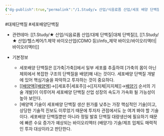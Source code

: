 ```yaml
---
{"dg-publish":true,"permalink":"/1.Study/★ 산업/식음료픔 산업/세포 배양 단백질/","created":"2023-07-15T11:39:19.646+09:00","updated":"2025-06-25T11:20:23.568+09:00"}
---
```


#대체단백질 #세포배양단백질


- 관련테마: [[1.Study/★ 산업/식음료픔 산업/대체 단백질\|대체 단백질]], [[1.Study/★ 산업/헬스케어/1.제약 바이오산업(CDMO 등)/info_제약 바이오/바이오리액터\|바이오리액터]]

- 기본정보
	- 세포배양 단백질은 [[가축\|가축]]에서 일부 세포를 추출하여 [가축의 몸이 아닌 체외에서 복잡한 구조의 단백질을 배양]해 내는 것이다. 세포배양 단백질 개발에 있어 핵심기술을 파악하고 투자하는 것이 중요하다. 
	- [[[배양액\|[배양액]](배지)→[[세포주\|세포주]]→[[지지체\|지지체]]→[배양기](바이오리액터.md) 순서의 기술 개발]이 이루어져 세포배양 단백질 산업 성장의 속도가 가속화 될 가능성이 높아 보인다.
	- [배양액 기술이 세포배양 단백질 생산 원가를 낮추는 가장 핵심적인 기술]이고, 상당한 기술적 진보도 이루었기 때문에 투자자 관점에서도 눈 여겨 봐야 할 기술이다. 세포배양 단백질뿐만 아니라 정밀 발효 단백질 대량생산에 필요하기 때문에 빠른 수요 증가가 예상되는 바이오리액터 (배양기) 기술/제조 업체도 매력적인 투자 대상이라고 판단한다.
